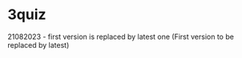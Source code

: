 # 3quiz
21082023 - first version is replaced by latest one
(First version to be replaced by latest)
